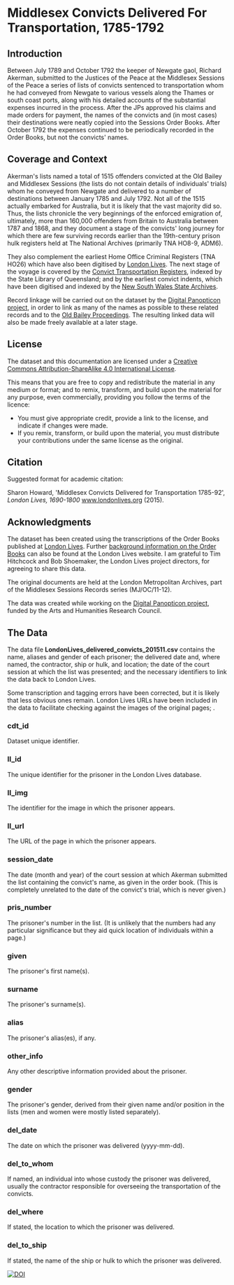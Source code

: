 Middlesex Convicts Delivered For Transportation, 1785-1792
====================


Introduction
-------------

Between July 1789 and October 1792 the keeper of Newgate gaol, Richard Akerman, submitted to the Justices of the Peace at the Middlesex Sessions of the Peace a series of lists of convicts sentenced to transportation whom he had conveyed from Newgate to various vessels along the Thames or south coast ports, along with his detailed accounts of the substantial expenses incurred in the process. After the JPs approved his claims and made orders for payment, the names of the convicts and (in most cases) their destinations were neatly copied into the Sessions Order Books. After October 1792 the expenses continued to be periodically recorded in the Order Books, but not the convicts' names. 


Coverage and Context
--------------

Akerman's lists named a total of 1515 offenders convicted at the Old Bailey and Middlesex Sessions (the lists do not contain details of individuals' trials) whom he conveyed from Newgate and delivered to a number of destinations between January 1785 and July 1792. Not all of the 1515 actually embarked for Australia, but it is likely that the vast majority did so. Thus, the lists chronicle the very beginnings of the enforced emigration of, ultimately, more than 160,000 offenders from Britain to Australia between 1787 and 1868, and they document a stage of the convicts' long journey for which there are few surviving records earlier than the 19th-century prison hulk registers held at The National Archives (primarily TNA HO8-9, ADM6). 

They also complement the earliest Home Office Criminal Registers (TNA HO26) which have also been digitised by [London Lives](http://www.londonlives.org/static/CR.jsp). The next stage of the voyage is covered by the [Convict Transportation Registers](http://www.slq.qld.gov.au/resources/family-history/convicts), indexed by the State Library of Queensland; and by the earliest convict indents, which have been digitised and indexed by the [New South Wales State Archives](https://www.records.nsw.gov.au/state-archives/indexes-online/indexes-to-convict-records/index-to-early-convict-records). 

Record linkage will be carried out on the dataset by the [Digital Panopticon project](http://www.digitalpanopticon.org), in order to link as many of the names as possible to these related records and to the [Old Bailey Proceedings](http://www.oldbaileyonline.org). The resulting linked data will also be made freely available at a later stage.  


License
--------

The dataset and this documentation are licensed under a [Creative Commons Attribution-ShareAlike 4.0 International License](http://creativecommons.org/licenses/by-sa/4.0/).

This means that you are free to copy and redistribute the material in any medium or format; and to remix, transform, and build upon the material for any purpose, even commercially, providing you follow the terms of the licence:

* You must give appropriate credit, provide a link to the license, and indicate if changes were made. 
* If you remix, transform, or build upon the material, you must distribute your contributions under the same license as the original. 


Citation
---------

Suggested format for academic citation:

Sharon Howard, 'Middlesex Convicts Delivered for Transportation 1785-92', *London Lives, 1690-1800* www.londonlives.org (2015).


Acknowledgments
--------------------

The dataset has been created using the transcriptions of the Order Books published at [London Lives](http://www.londonlives.org). Further [background information on the Order Books](http://www.londonlives.org/static/GO.jsp) can also be found at the London Lives website. I am grateful to Tim Hitchcock and Bob Shoemaker, the London Lives project directors, for agreeing to share this data.
        
The original documents are held at the London Metropolitan Archives, part of the Middlesex Sessions Records series (MJ/OC/11-12).

The data was created while working on the [Digital Panopticon project](http://www.digitalpanopticon.org), funded by the Arts and Humanities Research Council.


The Data
----------

The data file **LondonLives_delivered_convicts_201511.csv** contains the name, aliases and gender of each prisoner; the delivered date and, where named, the contractor, ship or hulk, and location; the date of the court session at which the list was presented; and the necessary identifiers to link the data back to London Lives. 

Some transcription and tagging errors have been corrected, but it is likely that less obvious ones remain. London Lives URLs have been included in the data to facilitate checking against the images of the original pages; . 

### cdt_id

Dataset unique identifier.
 
### ll_id

The unique identifier for the prisoner in the London Lives database.  

###  ll_img

The identifier for the image in which the prisoner appears.

###  ll_url

The URL of the page in which the prisoner appears.

###  session_date

The date (month and year) of the court session at which Akerman submitted the list containing the convict's name, as given in the order book. (This is completely unrelated to the date of the convict's trial, which is never given.)

###  pris_number

The prisoner's number in the list. (It is unlikely that the numbers had any particular significance but they aid quick location of individuals within a page.) 

###  given

The prisoner's first name(s).

###  surname

The prisoner's surname(s).

###  alias

The prisoner's alias(es), if any.

###  other_info

Any other descriptive information provided about the prisoner.

###  gender

The prisoner's gender, derived from their given name and/or position in the lists (men and women were mostly listed separately).

###  del_date

The date on which the prisoner was delivered (yyyy-mm-dd). 

###  del_to_whom

If named, an individual into whose custody the prisoner was delivered, usually the contractor responsible for overseeing the transportation of the convicts.

###  del_where

If stated, the location to which the prisoner was delivered. 

###  del_to_ship

If stated, the name of the ship or hulk to which the prisoner was delivered. 

[![DOI](https://zenodo.org/badge/8207/sharonhoward/cdt.svg)](https://zenodo.org/badge/latestdoi/8207/sharonhoward/cdt)
